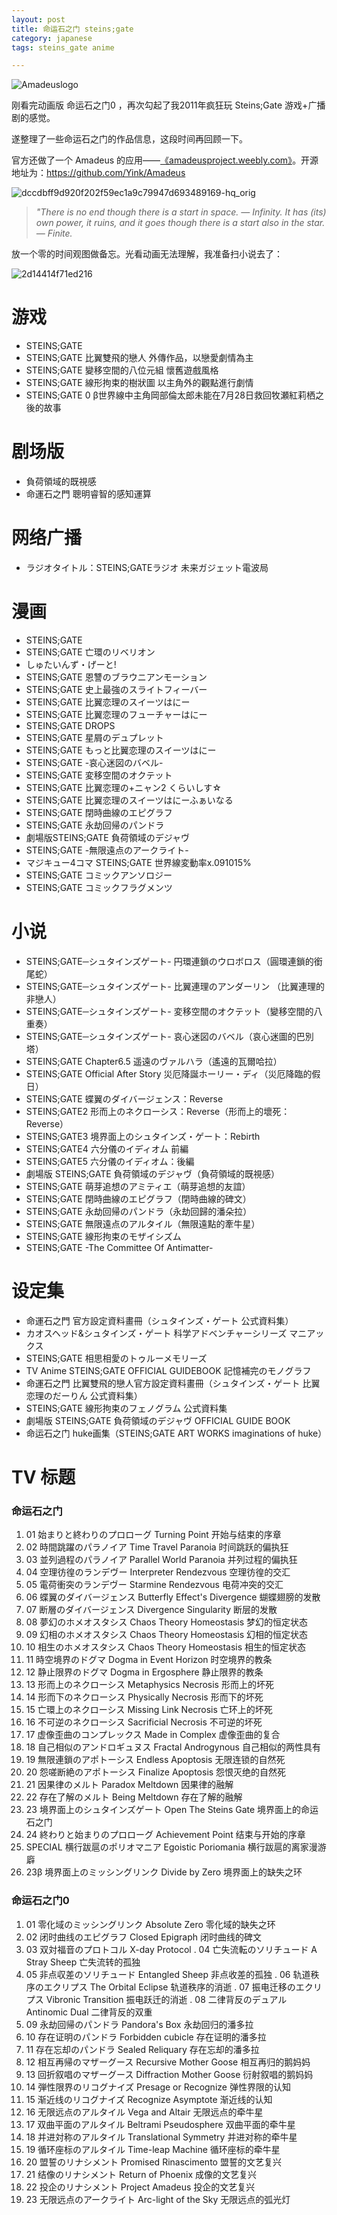 ```yaml
---
layout: post
title: 命运石之门 steins;gate
category: japanese
tags: steins_gate anime

---
```


![Amadeuslogo](https://cdn.kelu.org/blog/2018/10/amadeus.jpg)

刚看完动画版 命运石之门0 ，再次勾起了我2011年疯狂玩 Steins;Gate 游戏+广播剧的感觉。

遂整理了一些命运石之门的作品信息，这段时间再回顾一下。

官方还做了一个 Amadeus 的应用——[《amadeusproject.weebly.com》](http://amadeusproject.weebly.com/download.html)。开源地址为：<https://github.com/Yink/Amadeus>

![dccdbff9d920f202f59ec1a9c79947d693489169-hq_orig](https://cdn.kelu.org/blog/2018/10/amadeus2.gif)

> *"There is no end though there is a start in space. — Infinity.* *It has (its) own power, it ruins, and it goes though there is a start also in the star. — Finite.*

放一个零的时间观图做备忘。光看动画无法理解，我准备扫小说去了：

![2d14414f71ed216](https://cdn.kelu.org/blog/2018/10/amadeus3.jpg)

# 游戏

- STEINS;GATE 
- STEINS;GATE 比翼雙飛的戀人
  外傳作品，以戀愛劇情為主
- STEINS;GATE 變移空間的八位元組
  懷舊遊戲風格
- STEINS;GATE 線形拘束的樹狀圖
  以主角外的觀點進行劇情
- STEINS;GATE 0
  β世界線中主角岡部倫太郎未能在7月28日救回牧瀬紅莉栖之後的故事

# 剧场版

- 負荷領域的既視感
- 命運石之門 聰明睿智的感知運算

# 网络广播

- ラジオタイトル：STEINS;GATEラジオ 未来ガジェット電波局

# 漫画

- STEINS;GATE	
- STEINS;GATE 亡環のリベリオン
- しゅたいんず・げーと!
- STEINS;GATE 恩讐のブラウニアンモーション
- STEINS;GATE 史上最強のスライトフィーバー
- STEINS;GATE 比翼恋理のスイーツはにー
- STEINS;GATE 比翼恋理のフューチャーはにー
- STEINS;GATE DROPS
- STEINS;GATE 星屑のデュプレット
- STEINS;GATE もっと比翼恋理のスイーツはにー
- STEINS;GATE -哀心迷図のバベル-
- STEINS;GATE 変移空間のオクテット
- STEINS;GATE 比翼恋理の+ニャン2 くらいしす☆
- STEINS;GATE 比翼恋理のスイーツはにーふぁいなる
- STEINS;GATE 閉時曲線のエピグラフ
- STEINS;GATE 永劫回帰のパンドラ
- 劇場版STEINS;GATE 負荷領域のデジャヴ
- STEINS;GATE -無限遠点のアークライト-
- マジキュー4コマ STEINS;GATE 世界線変動率x.091015%
- STEINS;GATE コミックアンソロジー
- STEINS;GATE コミックフラグメンツ

# 小说

- STEINS;GATE─シュタインズゲート- 円環連鎖のウロボロス（圓環連鎖的銜尾蛇）
- STEINS;GATE─シュタインズゲート- 比翼連理のアンダーリン （比翼連理的非戀人）
- STEINS;GATE─シュタインズゲート- 変移空間のオクテット（變移空間的八重奏）
- STEINS;GATE─シュタインズゲート- 哀心迷図のバベル（哀心迷圖的巴別塔）
- STEINS;GATE Chapter6.5 遥遠のヴァルハラ（遙遠的瓦爾哈拉）
- STEINS;GATE Official After Story 災厄降誕ホーリー・ディ（災厄降臨的假日）
- STEINS;GATE 蝶翼のダイバージェンス：Reverse
- STEINS;GATE2 形而上のネクローシス：Reverse（形而上的壞死：Reverse）
- STEINS;GATE3 境界面上のシュタインズ・ゲート：Rebirth
- STEINS;GATE4 六分儀のイディオム 前編
- STEINS;GATE5 六分儀のイディオム：後編
- 劇場版 STEINS;GATE 負荷領域のデジャヴ（負荷領域的既視感）
- STEINS;GATE 萌芽追想のアミティエ（萌芽追想的友誼）
- STEINS;GATE 閉時曲線のエピグラフ（閉時曲線的碑文）
- STEINS;GATE 永劫回帰のパンドラ（永劫回歸的潘朵拉）
- STEINS;GATE 無限遠点のアルタイル（無限遠點的牽牛星）
- STEINS;GATE 線形拘束のモザイシズム
- STEINS;GATE -The Committee Of Antimatter-

# 设定集

- 命運石之門 官方設定資料畫冊（シュタインズ・ゲート 公式資料集）
- カオスヘッド&シュタインズ・ゲート 科学アドベンチャーシリーズ マニアックス
- STEINS;GATE 相思相愛のトゥルーメモリーズ
- TV Anime STEINS;GATE OFFICIAL GUIDEBOOK 記憶補完のモノグラフ
- 命運石之門 比翼雙飛的戀人官方設定資料畫冊（シュタインズ・ゲート 比翼恋理のだーりん 公式資料集）
- STEINS;GATE 線形拘束のフェノグラム 公式資料集
- 劇場版 STEINS;GATE 負荷領域のデジャヴ OFFICIAL GUIDE BOOK
- 命运石之门 huke画集（STEINS;GATE ART WORKS imaginations of huke）

# TV 标题

### 命运石之门

1. 01  始まりと終わりのプロローグ  Turning Point  开始与结束的序章 
1. 02  時間跳躍のパラノイア  Time Travel Paranoia 时间跳跃的偏执狂 
1. 03  並列過程のパラノイア  Parallel World Paranoia  并列过程的偏执狂 
1. 04  空理彷徨のランデヴー  Interpreter Rendezvous 空理彷徨的交汇  
1. 05  電荷衝突のランデヴー  Starmine Rendezvous  电荷冲突的交汇  
1. 06  蝶翼のダイバージェンス  Butterfly Effect's Divergence  蝴蝶翅膀的发散 
1. 07  断層のダイバージェンス  Divergence Singularity 断层的发散 
1. 08  夢幻のホメオスタシス  Chaos Theory Homeostasis 梦幻的恒定状态 
1. 09  幻相のホメオスタシス  Chaos Theory Homeostasis 幻相的恒定状态 
1. 10  相生のホメオスタシス  Chaos Theory Homeostasis 相生的恒定状态 
1. 11  時空境界のドグマ  Dogma in Event Horizon 时空境界的教条  
1. 12  静止限界のドグマ  Dogma in Ergosphere  静止限界的教条 
1. 13  形而上のネクローシス  Metaphysics Necrosis 形而上的坏死 
1. 14  形而下のネクローシス  Physically Necrosis  形而下的坏死 
1. 15  亡環上のネクローシス  Missing Link Necrosis  亡环上的坏死 
1. 16  不可逆のネクローシス  Sacrificial Necrosis 不可逆的坏死 
1. 17  虚像歪曲のコンプレックス  Made in Complex  虚像歪曲的复合 
1. 18  自己相似のアンドロギュヌス  Fractal Androgynous  自己相似的两性具有 
1. 19  無限連鎖のアポトーシス  Endless Apoptosis  无限连锁的自然死  
1. 20  怨嗟断絶のアポトーシス  Finalize Apoptosis 怨恨灭绝的自然死  
1. 21  因果律のメルト  Paradox Meltdown 因果律的融解 
1. 22  存在了解のメルト  Being Meltdown 存在了解的融解 
1. 23  境界面上のシュタインズゲート  Open The Steins Gate 境界面上的命运石之门  
1. 24  終わりと始まりのプロローグ  Achievement Point  结束与开始的序章  
1. SPECIAL 横行跋扈のポリオマニア  Egoistic Poriomania 横行跋扈的离家漫游廦 
1. 23β  境界面上のミッシングリンク  Divide by Zero 境界面上的缺失之环  


### 命运石之门0

1. 01 零化域のミッシングリンク Absolute Zero 零化域的缺失之环
1. 02 闭时曲线のエピグラフ Closed Epigraph 闭时曲线的碑文
1. 03 双対福音のプロトコル X-day Protocol
	.  04 亡失流転のソリチュード A Stray Sheep	亡失流转的孤独
1. 05 非点収差のソリチュード Entangled Sheep 非点收差的孤独
	. 06 轨道秩序のエクリプス The Orbital Eclipse	轨道秩序的消逝
	. 07 振电迁移のエクリプス Vibronic Transition	振电跃迁的消逝
	. 08 二律背反のデュアル Antinomic Dual	二律背反的双重
1. 09 永劫回帰のパンドラ Pandora's Box 永劫回归的潘多拉
1. 10 存在证明のパンドラ Forbidden cubicle 存在证明的潘多拉
1. 11 存在忘却のパンドラ Sealed Reliquary 存在忘却的潘多拉
1. 12 相互再帰のマザーグース Recursive Mother Goose 相互再归的鹅妈妈
1. 13 回折叙唱のマザーグース Diffraction Mother Goose 衍射叙唱的鹅妈妈
1. 14 弾性限界のリコグナイズ Presage or Recognize 弹性界限的认知
1. 15 渐近线のリコグナイズ Recognize Asymptote 渐近线的认知
1. 16 无限远点のアルタイル Vega and Altair 无限远点的牵牛星
1. 17 双曲平面のアルタイル Beltrami Pseudosphere 双曲平面的牵牛星
1. 18 并进対称のアルタイル Translational Symmetry 并进对称的牵牛星
1. 19 循环座标のアルタイル Time-leap Machine 循环座标的牵牛星
1. 20 盟誓のリナシメント Promised Rinascimento 盟誓的文艺复兴
1. 21 结像のリナシメント Return of Phoenix 成像的文艺复兴
1. 22 投企のリナシメント Project Amadeus 投企的文艺复兴
1. 23 无限远点のアークライト Arc-light of the Sky 无限远点的弧光灯
